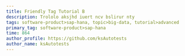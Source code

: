 ```yaml
---
title: Friendly Tag Tutorial В
description: Trololo aksjhd iuert ncv bslirur nty
tags: software-product>sap-hana, topic>big-data, tutorial>advanced
primary_tag: software-product>sap-hana
time: 864
author_profile: https://github.com/ksAutotests
author_name: ksAutotests
---
```

